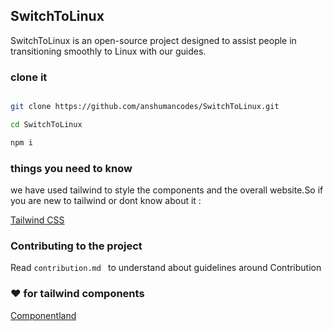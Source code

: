 ## SwitchToLinux

SwitchToLinux is an open-source project designed to assist people in transitioning smoothly to Linux with our guides.


### clone it 
```bash

git clone https://github.com/anshumancodes/SwitchToLinux.git

cd SwitchToLinux

npm i


```
### things you need to know

we have used tailwind to style the components and the overall website.So if you are new to tailwind or dont know about it :

[Tailwind CSS](https://tailwindcss.com/)

### Contributing to the project


Read ```contribution.md ``` to understand about guidelines around Contribution




### :heart: for tailwind components

[Componentland](https://componentland.com/)

